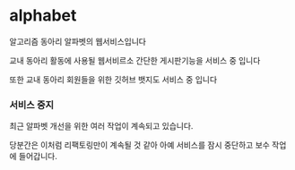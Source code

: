 # alphabet

알고리즘 동아리 알파벳의 웹서비스입니다

교내 동아리 활동에 사용될 웹서비르소 간단한 게시판기능을 서비스 중 입니다

또한 교내 동아리 회원들을 위한 깃허브 뱃지도 서비스 중 입니다

### 서비스 중지
최근 알파벳 개선을 위한 여러 작업이 계속되고 있습니다.

당분간은 이처럼 리팩토링만이 계속될 것 같아 아예 서비스를 잠시 중단하고 보수 작업에 들어갑니다.